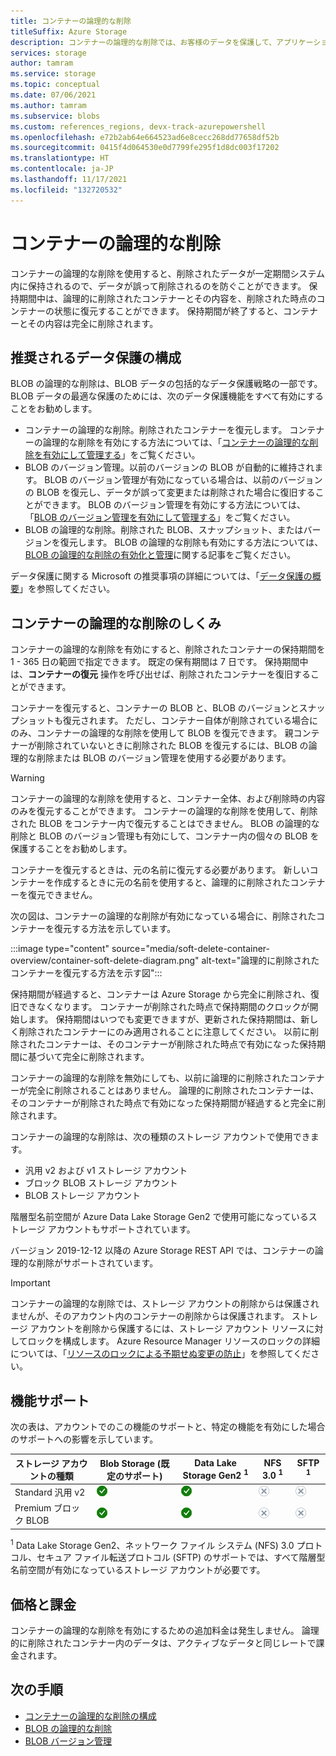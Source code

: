 ```yaml
---
title: コンテナーの論理的な削除
titleSuffix: Azure Storage
description: コンテナーの論理的な削除では、お客様のデータを保護して、アプリケーションまたは別のストレージ アカウント ユーザーによってデータが誤って変更または削除されたときに簡単に復旧できるようにします。
services: storage
author: tamram
ms.service: storage
ms.topic: conceptual
ms.date: 07/06/2021
ms.author: tamram
ms.subservice: blobs
ms.custom: references_regions, devx-track-azurepowershell
ms.openlocfilehash: e72b2ab64e664523ad6e8cecc268dd77658df52b
ms.sourcegitcommit: 0415f4d064530e0d7799fe295f1d8dc003f17202
ms.translationtype: HT
ms.contentlocale: ja-JP
ms.lasthandoff: 11/17/2021
ms.locfileid: "132720532"
---
```

# <a name="soft-delete-for-containers"></a>コンテナーの論理的な削除

コンテナーの論理的な削除を使用すると、削除されたデータが一定期間システム内に保持されるので、データが誤って削除されるのを防ぐことができます。 保持期間中は、論理的に削除されたコンテナーとその内容を、削除された時点のコンテナーの状態に復元することができます。 保持期間が終了すると、コンテナーとその内容は完全に削除されます。

## <a name="recommended-data-protection-configuration"></a>推奨されるデータ保護の構成

BLOB の論理的な削除は、BLOB データの包括的なデータ保護戦略の一部です。 BLOB データの最適な保護のためには、次のデータ保護機能をすべて有効にすることをお勧めします。

- コンテナーの論理的な削除。削除されたコンテナーを復元します。 コンテナーの論理的な削除を有効にする方法については、「[コンテナーの論理的な削除を有効にして管理する](soft-delete-container-enable.md)」をご覧ください。
- BLOB のバージョン管理。以前のバージョンの BLOB が自動的に維持されます。 BLOB のバージョン管理が有効になっている場合は、以前のバージョンの BLOB を復元し、データが誤って変更または削除された場合に復旧することができます。 BLOB のバージョン管理を有効にする方法については、「[BLOB のバージョン管理を有効にして管理する](versioning-enable.md)」をご覧ください。
- BLOB の論理的な削除。削除された BLOB、スナップショット、またはバージョンを復元します。 BLOB の論理的な削除も有効にする方法については、[BLOB の論理的な削除の有効化と管理](soft-delete-blob-enable.md)に関する記事をご覧ください。

データ保護に関する Microsoft の推奨事項の詳細については、「[データ保護の概要](data-protection-overview.md)」を参照してください。

## <a name="how-container-soft-delete-works"></a>コンテナーの論理的な削除のしくみ

コンテナーの論理的な削除を有効にすると、削除されたコンテナーの保持期間を 1 - 365 日の範囲で指定できます。 既定の保有期間は 7 日です。 保持期間中は、**コンテナーの復元** 操作を呼び出せば、削除されたコンテナーを復旧することができます。

コンテナーを復元すると、コンテナーの BLOB と、BLOB のバージョンとスナップショットも復元されます。 ただし、コンテナー自体が削除されている場合にのみ、コンテナーの論理的な削除を使用して BLOB を復元できます。 親コンテナーが削除されていないときに削除された BLOB を復元するには、BLOB の論理的な削除または BLOB のバージョン管理を使用する必要があります。

> [!WARNING]
> コンテナーの論理的な削除を使用すると、コンテナー全体、および削除時の内容のみを復元することができます。 コンテナーの論理的な削除を使用して、削除された BLOB をコンテナー内で復元することはできません。 BLOB の論理的な削除と BLOB のバージョン管理も有効にして、コンテナー内の個々の BLOB を保護することをお勧めします。
>
> コンテナーを復元するときは、元の名前に復元する必要があります。 新しいコンテナーを作成するときに元の名前を使用すると、論理的に削除されたコンテナーを復元できません。

次の図は、コンテナーの論理的な削除が有効になっている場合に、削除されたコンテナーを復元する方法を示しています。

:::image type="content" source="media/soft-delete-container-overview/container-soft-delete-diagram.png" alt-text="論理的に削除されたコンテナーを復元する方法を示す図":::

保持期間が経過すると、コンテナーは Azure Storage から完全に削除され、復旧できなくなります。 コンテナーが削除された時点で保持期間のクロックが開始します。 保持期間はいつでも変更できますが、更新された保持期間は、新しく削除されたコンテナーにのみ適用されることに注意してください。 以前に削除されたコンテナーは、そのコンテナーが削除された時点で有効になった保持期間に基づいて完全に削除されます。

コンテナーの論理的な削除を無効にしても、以前に論理的に削除されたコンテナーが完全に削除されることはありません。 論理的に削除されたコンテナーは、そのコンテナーが削除された時点で有効になった保持期間が経過すると完全に削除されます。

コンテナーの論理的な削除は、次の種類のストレージ アカウントで使用できます。

- 汎用 v2 および v1 ストレージ アカウント
- ブロック BLOB ストレージ アカウント
- BLOB ストレージ アカウント

階層型名前空間が Azure Data Lake Storage Gen2 で使用可能になっているストレージ アカウントもサポートされています。

バージョン 2019-12-12 以降の Azure Storage REST API では、コンテナーの論理的な削除がサポートされています。

> [!IMPORTANT]
> コンテナーの論理的な削除では、ストレージ アカウントの削除からは保護されませんが、そのアカウント内のコンテナーの削除からは保護されます。 ストレージ アカウントを削除から保護するには、ストレージ アカウント リソースに対してロックを構成します。 Azure Resource Manager リソースのロックの詳細については、「[リソースのロックによる予期せぬ変更の防止](../../azure-resource-manager/management/lock-resources.md)」を参照してください。

## <a name="feature-support"></a>機能サポート

次の表は、アカウントでのこの機能のサポートと、特定の機能を有効にした場合のサポートへの影響を示しています。

| ストレージ アカウントの種類 | Blob Storage (既定のサポート) | Data Lake Storage Gen2 <sup>1</sup> | NFS 3.0 <sup>1</sup> | SFTP <sup>1</sup> |
|--|--|--|--|--|
| Standard 汎用 v2 | ![はい](../media/icons/yes-icon.png) |![はい](../media/icons/yes-icon.png)              | ![いいえ](../media/icons/no-icon.png) | ![いいえ](../media/icons/no-icon.png) |
| Premium ブロック BLOB          | ![はい](../media/icons/yes-icon.png) |![はい](../media/icons/yes-icon.png)              | ![いいえ](../media/icons/no-icon.png) | ![いいえ](../media/icons/no-icon.png) |

<sup>1</sup> Data Lake Storage Gen2、ネットワーク ファイル システム (NFS) 3.0 プロトコル、セキュア ファイル転送プロトコル (SFTP) のサポートでは、すべて階層型名前空間が有効になっているストレージ アカウントが必要です。

## <a name="pricing-and-billing"></a>価格と課金

コンテナーの論理的な削除を有効にするための追加料金は発生しません。 論理的に削除されたコンテナー内のデータは、アクティブなデータと同じレートで課金されます。

## <a name="next-steps"></a>次の手順

- [コンテナーの論理的な削除の構成](soft-delete-container-enable.md)
- [BLOB の論理的な削除](soft-delete-blob-overview.md)
- [BLOB バージョン管理](versioning-overview.md)

